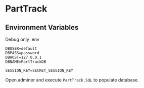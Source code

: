 # PartTrack

## Environment Variables
Debug only .env
```
DBUSER=default
DBPASS=password
DBHOST=127.0.0.1
DBNAME=PartTrackDB

SESSION_KEY=SECRET_SESSION_KEY
```

Open adminer and execute `PartTrack.SQL` to populate database.